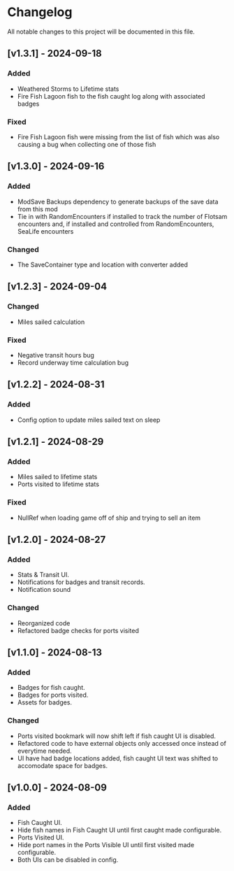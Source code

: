 # Changelog

All notable changes to this project will be documented in this file.

## [v1.3.1] - 2024-09-18

### Added
- Weathered Storms to Lifetime stats
- Fire Fish Lagoon fish to the fish caught log along with associated badges

### Fixed
- Fire Fish Lagoon fish were missing from the list of fish which was also causing a bug when collecting one of those fish

## [v1.3.0] - 2024-09-16

### Added
- ModSave Backups dependency to generate backups of the save data from this mod
- Tie in with RandomEncounters if installed to track the number of Flotsam encounters and, if installed and controlled from RandomEncounters, SeaLife encounters

### Changed
- The SaveContainer type and location with converter added

## [v1.2.3] - 2024-09-04

### Changed
- Miles sailed calculation

### Fixed
- Negative transit hours bug
- Record underway time calculation bug

## [v1.2.2] - 2024-08-31

### Added
- Config option to update miles sailed text on sleep

## [v1.2.1] - 2024-08-29

### Added
- Miles sailed to lifetime stats
- Ports visited to lifetime stats

### Fixed
- NullRef when loading game off of ship and trying to sell an item

## [v1.2.0] - 2024-08-27

### Added
- Stats & Transit UI.
- Notifications for badges and transit records.
- Notification sound

### Changed
- Reorganized code
- Refactored badge checks for ports visited

## [v1.1.0] - 2024-08-13

### Added

- Badges for fish caught.
- Badges for ports visited.
- Assets for badges.

### Changed

- Ports visited bookmark will now shift left if fish caught UI is disabled.
- Refactored code to have external objects only accessed once instead of everytime needed.
- UI have had badge locations added, fish caught UI text was shifted to accomodate space for badges.

## [v1.0.0] - 2024-08-09

### Added

- Fish Caught UI.
- Hide fish names in Fish Caught UI until first caught made configurable.
- Ports Visited UI.
- Hide port names in the Ports Visible UI until first visited made configurable.
- Both UIs can be disabled in config.
